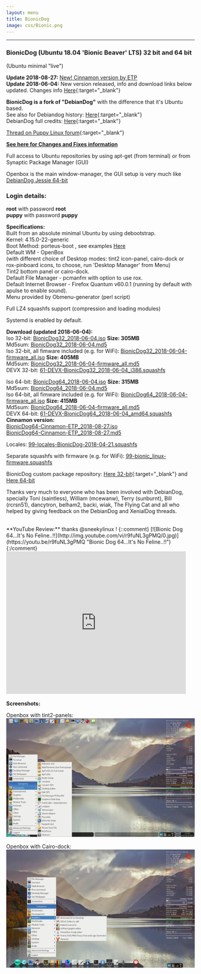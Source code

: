 ```yaml
---
layout: menu
title: BionicDog
image: css/Bionic.png
---
```


---
 
### BionicDog (Ubuntu 18.04 'Bionic Beaver' LTS) 32 bit and 64 bit  
(Ubuntu minimal "live")

  
**Update 2018-08-27:** [New! Cinnamon version by ETP](http://murga-linux.com/puppy/viewtopic.php?p=1003063#1003063)    
**Update 2018-06-04:** New version released, info and download links below updated. Changes info [Here](http://murga-linux.com/puppy/viewtopic.php?p=994470#994470){:target="_blank"}      

**BionicDog is a fork of "DebianDog"** with the difference that it's Ubuntu based.   
See also for Debiandog history: [Here](https://debiandog.github.io/doglinux/zz07about.html){:target="_blank"}   
DebianDog full credits: [Here](https://github.com/DebianDog/Wheezy/blob/master/Credits.md){:target="_blank"}  

[Thread on Puppy Linux forum](http://murga-linux.com/puppy/viewtopic.php?t=113210){:target="_blank"}   

**[See here for Changes and Fixes information](http://murga-linux.com/puppy/viewtopic.php?p=989364#989364)**   

Full access to Ubuntu repositories by using apt-get (from terminal) or from Synaptic Package Manager (GUI)

Openbox is the main window-manager, the GUI setup is very much like [DebianDog Jessie 64-bit](zz02debiandog64.html)  
    
### Login details:    
**root** with password **root**        
**puppy** with password **puppy**    

**Specifications:**    
Built from an absolute minimal Ubuntu by using debootstrap.    
Kernel: 4.15.0-22-generic    
Boot Method: porteus-boot , see examples [Here](https://raw.githubusercontent.com/fredx181/bionicdog/gh-pages/Examples-boot-codes.txt)   
Default WM - OpenBox    
(with different choice of Desktop modes: tint2 icon-panel, cairo-dock or rox-pinboard icons, to choose, run 'Desktop Manager' from Menu)    
Tint2 bottom panel or cairo-dock.       
Default File Manager - pcmanfm with option to use rox.    
Default Internet Browser - Firefox Quantum v60.0.1 (running by default with apulse to enable sound).    
Menu provided by Obmenu-generator (perl script)  

Full LZ4 squashfs support (compression and loading modules)    

Systemd is enabled by default.    

**Download (updated 2018-06-04):**    
Iso 32-bit: [BionicDog32_2018-06-04.iso](https://github.com/fredx181/bionicdog/releases/download/v1.0/BionicDog32_2018-06-04.iso) **Size: 305MB**          
Md5sum: [BionicDog32_2018-06-04.md5](https://github.com/fredx181/bionicdog/releases/download/v1.0/BionicDog32_2018-06-04.md5)  
Iso 32-bit, all fimware included (e.g. for WiFi): [BionicDog32_2018-06-04-firmware_all.iso](https://github.com/fredx181/bionicdog/releases/download/v1.0/BionicDog32_2018-06-04-firmware_all.iso) **Size: 405MB**          
Md5sum: [BionicDog32_2018-06-04-firmware_all.md5](https://github.com/fredx181/bionicdog/releases/download/v1.0/BionicDog32_2018-06-04-firmware_all.md5)       
DEVX 32-bit: [61-DEVX-BionicDog32_2018-06-04_i386.squashfs](https://github.com/fredx181/bionicdog/releases/download/v1.1/61-DEVX-BionicDog32_2018-06-04_i386.squashfs)    

Iso 64-bit: [BionicDog64_2018-06-04.iso](https://github.com/fredx181/bionicdog/releases/download/v1.0/BionicDog64_2018-06-04.iso) **Size: 315MB**          
Md5sum: [BionicDog64_2018-06-04.md5](https://github.com/fredx181/bionicdog/releases/download/v1.0/BionicDog64_2018-06-04.md5)   
Iso 64-bit, all fimware included (e.g. for WiFi): [BionicDog64_2018-06-04-firmware_all.iso](https://github.com/fredx181/bionicdog/releases/download/v1.0/BionicDog64_2018-06-04-firmware_all.iso) **Size: 415MB**          
Md5sum: [BionicDog64_2018-06-04-firmware_all.md5](https://github.com/fredx181/bionicdog/releases/download/v1.0/BionicDog64_2018-06-04-firmware_all.md5)    
DEVX 64-bit: [61-DEVX-BionicDog64_2018-06-04_amd64.squashfs](https://github.com/fredx181/bionicdog/releases/download/v1.1/61-DEVX-BionicDog64_2018-06-04_amd64.squashfs)   
**Cinnamon version:**         
[BionicDog64-Cinnamon-ETP_2018-08-27.iso](https://github.com/fredx181/bionicdog/releases/download/v1.0/BionicDog64-Cinnamon-ETP_2018-08-27.iso)   
[BionicDog64-Cinnamon-ETP_2018-08-27.md5](https://github.com/fredx181/bionicdog/releases/download/v1.0/BionicDog64-Cinnamon-ETP_2018-08-27.md5)   
    
Locales: [99-locales-BionicDog-2018-04-21.squashfs](https://github.com/fredx181/bionicdog/releases/download/v1.1/99-locales-BionicDog-2018-04-21.squashfs)  

Separate squashfs with firmware (e.g. for WiFi): [99-bionic_linux-firmware.squashfs](https://github.com/fredx181/bionicdog/releases/download/v1.1/99-bionic_linux-firmware.squashfs)  

BionicDog custom package repository: [Here 32-bit](https://fredx181.github.io/bionicdog/Packages-i386/){:target="_blank"} and [Here 64-bit](https://fredx181.github.io/bionicdog/Packages-amd64)         

Thanks very much to everyone who has been involved with DebianDog, specially Toni (saintless), William (mcewanw), Terry (sunburnt), Bill (rcrsn51), dancytron, belham2, backi, wiak, The Flying Cat and all who helped by giving feedback on the DebianDog and XenialDog threads.   

<br>
**YouTube Review:** thanks @sneekylinux !  
{::comment}   
[![Bionic Dog 64...It's No Feline..!!](http://img.youtube.com/vi/r9fuNL3gPMQ/0.jpg)](https://youtu.be/r9fuNL3gPMQ "Bionic Dog 64...It's No Feline..!!")    
{:/comment}   

<iframe width='480' height='380' src="https://www.youtube.com/embed/r9fuNL3gPMQ" frameborder="0" allowfullscreen></iframe>     

**Screenshots:**  

Openbox with tint2-panels:
![OpenBox](https://github.com/fredx181/bionicdog/raw/gh-pages/screenshots/bionicdog-tint2-panels.jpg)

Openbox with Cairo-dock:
![OpenBox](https://github.com/fredx181/bionicdog/raw/gh-pages/screenshots/bionicdog-cairo-dock.jpg)
   
